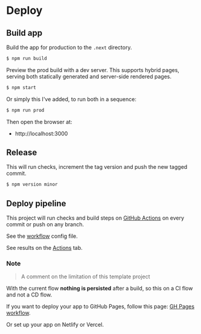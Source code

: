 # Deploy


## Build app

Build the app for production to the `.next` directory.

```sh
$ npm run build
```

Preview the prod build with a dev server. This supports hybrid pages, serving both statically generated and server-side rendered pages.

```sh
$ npm start
```

Or simply this I've added, to run both in a sequence:

```sh
$ npm run prod
```

Then open the browser at:

- http://localhost:3000


## Release

This will run checks, increment the tag version and push the new tagged commit.

```sh
$ npm version minor
```


## Deploy pipeline

This project will run checks and build steps on [GitHub Actions](https://github.com/features/actions) on every commit or push on any branch.

See the [workflow](/.github/workflows/main.yml) config file.

See results on the [Actions](https://github.com/MichaelCurrin/next-js-quickstart/actions/) tab.

### Note
> A comment on the limitation of this template project

With the current flow **nothing is persisted** after a build, so this on a CI flow and not a CD flow.

If you want to deploy your app to GitHub Pages, follow this page: [GH Pages workflow](https://github.com/MichaelCurrin/code-cookbook/blob/master/recipes/ci-cd/github-actions/workflows/node/gh-pages.md).

Or set up your app on Netlify or Vercel.
